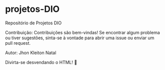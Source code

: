 # projetos-DIO
Repositório de Projetos DIO

Contribuição:
Contribuições são bem-vindas! Se encontrar algum problema ou tiver sugestões, sinta-se à vontade para abrir uma issue ou enviar um pull request.

Autor:
Jhon Kleiton Natal

Divirta-se desvendando o HTML! 🚀
